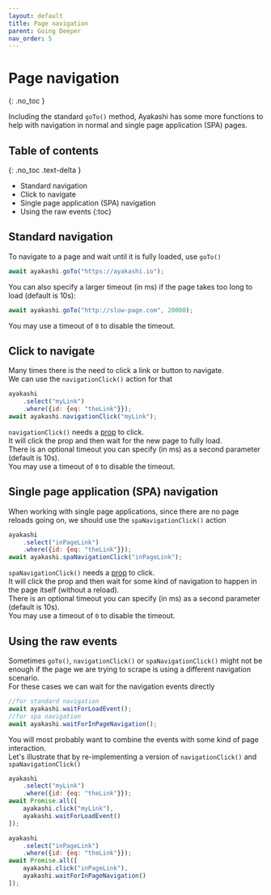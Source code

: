 ```yaml
---
layout: default
title: Page navigation
parent: Going Deeper
nav_order: 5
---
```


<!-- markdownlint-disable MD022 -->
# Page navigation
{: .no_toc }
<!-- markdownlint-enable MD022 -->
Including the standard `goTo()` method, Ayakashi has some more functions to help
with navigation in normal and single page application (SPA) pages.

<!-- markdownlint-disable MD022 -->
## Table of contents
{: .no_toc .text-delta }
<!-- markdownlint-enable MD022 -->

* Standard navigation
* Click to navigate
* Single page application (SPA) navigation
* Using the raw events
{:toc}

## Standard navigation

To navigate to a page and wait until it is fully loaded, use `goTo()`

```js
await ayakashi.goTo("https://ayakashi.io");
```

You can also specify a larger timeout (in ms) if the page takes too long to load (default is 10s):

```js
await ayakashi.goTo("http://slow-page.com", 20000);
```

You may use a timeout of `0` to disable the timeout.

## Click to navigate

Many times there is the need to click a link or button to navigate.  
We can use the `navigationClick()` action for that

```js
ayakashi
    .select("myLink")
    .where({id: {eq: "theLink"}});
await ayakashi.navigationClick("myLink");
```

`navigationClick()` needs a [prop](/docs/guide/tour.html#props) to click.  
It will click the prop and then wait for the new page to fully load.  
There is an optional timeout you can specify (in ms) as a second parameter (default is 10s).  
You may use a timeout of `0` to disable the timeout.

## Single page application (SPA) navigation

When working with single page applications, since there are no page reloads going on, we should use
the `spaNavigationClick()` action

```js
ayakashi
    .select("inPageLink")
    .where({id: {eq: "theLink"}});
await ayakashi.spaNavigationClick("inPageLink");
```

`spaNavigationClick()` needs a [prop](/docs/guide/tour.html#props) to click.  
It will click the prop and then wait for some kind of navigation to happen in the page itself (without a reload).  
There is an optional timeout you can specify (in ms) as a second parameter (default is 10s).  
You may use a timeout of `0` to disable the timeout.

## Using the raw events

Sometimes `goTo()`, `navigationClick()` or `spaNavigationClick()` might not be enough if the page we are trying
to scrape is using a different navigation scenario.  
For these cases we can wait for the navigation events directly

```js
//for standard navigation
await ayakashi.waitForLoadEvent();
//for spa navigation
await ayakashi.waitForInPageNavigation();
```

You will most probably want to combine the events with some kind of page interaction.  
Let's illustrate that by re-implementing a version of `navigationClick()` and `spaNavigationClick()`

```js
ayakashi
    .select("myLink")
    .where({id: {eq: "theLink"}});
await Promise.all([
    ayakashi.click("myLink"),
    ayakashi.waitForLoadEvent()
]);
```

```js
ayakashi
    .select("inPageLink")
    .where({id: {eq: "theLink"}});
await Promise.all([
    ayakashi.click("inPageLink"),
    ayakashi.waitForInPageNavigation()
]);
```